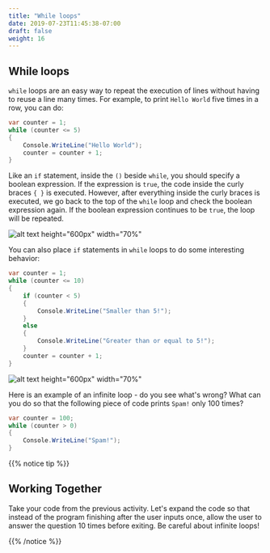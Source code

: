 ```yaml
---
title: "While loops"
date: 2019-07-23T11:45:38-07:00
draft: false
weight: 16
---
```


## While loops

`while` loops are an easy way to repeat the execution of lines without having to reuse a line many times. For example, to print `Hello World` five times in a row, you can do:

```csharp
var counter = 1;
while (counter <= 5)
{
    Console.WriteLine("Hello World");
    counter = counter + 1;
}
```

Like an `if` statement, inside the `()` beside `while`, you should specify a boolean expression. If the expression is `true`, the code inside the curly braces `{ }` is executed. However, after everything inside the curly braces is executed, we go back to the top of the `while` loop and check the boolean expression again. If the boolean expression continues to be `true`, the loop will be repeated.

![alt text height="600px" width="70%"](../media/while-1.png "While 1")

You can also place `if` statements in `while` loops to do some interesting behavior:

```csharp
var counter = 1;
while (counter <= 10)
{
    if (counter < 5)
    {
        Console.WriteLine("Smaller than 5!");
    }
    else
    {
        Console.WriteLine("Greater than or equal to 5!");
    }
    counter = counter + 1;
}
```

![alt text height="600px" width="70%"](../media/while-2.png "While 2")

Here is an example of an infinite loop - do you see what's wrong? What can you do so that the following piece of code prints `Spam!` only 100 times?

```csharp
var counter = 100;
while (counter > 0)
{
    Console.WriteLine("Spam!");
}
```

{{% notice tip %}}

## Working Together

Take your code from the previous activity. Let's expand the code so that instead of the program finishing after the user inputs once, allow the user to answer the question 10 times before exiting. Be careful about infinite loops!

{{% /notice %}}
